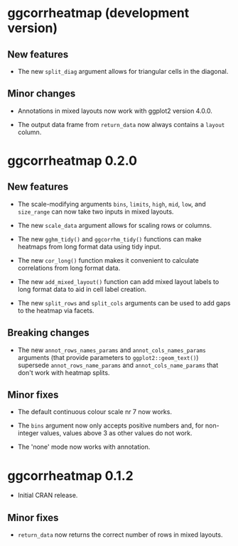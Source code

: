 # ggcorrheatmap (development version)

## New features

* The new `split_diag` argument allows for triangular cells in the diagonal.

## Minor changes

* Annotations in mixed layouts now work with ggplot2  version 4.0.0.

* The output data frame from `return_data` now always contains a `layout` column.

# ggcorrheatmap 0.2.0

## New features

* The scale-modifying arguments `bins`, `limits`, `high`, `mid`, `low`, and `size_range` can now take two inputs in mixed layouts.

* The new `scale_data` argument allows for scaling rows or columns.

* The new `gghm_tidy()` and `ggcorrhm_tidy()` functions can make heatmaps from long format data using tidy input.

* The new `cor_long()` function makes it convenient to calculate correlations from long format data.

* The new `add_mixed_layout()` function can add mixed layout labels to long format data to aid in cell label creation.

* The new `split_rows` and `split_cols` arguments can be used to add gaps to the heatmap via facets.

## Breaking changes

* The new `annot_rows_names_params` and `annot_cols_names_params` arguments (that provide parameters to `ggplot2::geom_text()`) supersede `annot_rows_name_params` and `annot_cols_name_params` that don't work with heatmap splits.

## Minor fixes

* The default continuous colour scale nr 7 now works.

* The `bins` argument now only accepts positive numbers and, for non-integer values, values above 3 as other values do not work.

* The 'none' mode now works with annotation.

# ggcorrheatmap 0.1.2

* Initial CRAN release.

## Minor fixes

* `return_data` now returns the correct number of rows in mixed layouts.

